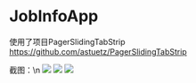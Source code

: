 JobInfoApp
==========
使用了项目PagerSlidingTabStrip
https://github.com/astuetz/PagerSlidingTabStrip

截图：\n
![](https://raw.githubusercontent.com/mzw1004/JobInfoApp/master/screenshoots/S41012-000622.jpg)
![](https://raw.githubusercontent.com/mzw1004/JobInfoApp/master/screenshoots/S41012-000632.jpg)
![](https://raw.githubusercontent.com/mzw1004/JobInfoApp/master/screenshoots/S41012-000638.jpg)
